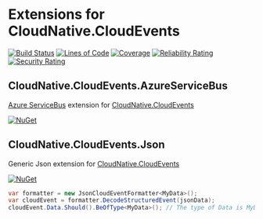 # Extensions for CloudNative.CloudEvents

[![Build Status](https://iron9light.visualstudio.com/github/_apis/build/status/iron9light.CloudNative.CloudEvents?branchName=master)](https://iron9light.visualstudio.com/github/_build/latest?definitionId=3&branchName=master)
[![Lines of Code](https://sonarcloud.io/api/project_badges/measure?project=iron9light_CloudNative.CloudEvents&metric=ncloc)](https://sonarcloud.io/dashboard?id=iron9light_CloudNative.CloudEvents)
[![Coverage](https://sonarcloud.io/api/project_badges/measure?project=iron9light_CloudNative.CloudEvents&metric=coverage)](https://sonarcloud.io/dashboard?id=iron9light_CloudNative.CloudEvents)
[![Reliability Rating](https://sonarcloud.io/api/project_badges/measure?project=iron9light_CloudNative.CloudEvents&metric=reliability_rating)](https://sonarcloud.io/dashboard?id=iron9light_CloudNative.CloudEvents)
[![Security Rating](https://sonarcloud.io/api/project_badges/measure?project=iron9light_CloudNative.CloudEvents&metric=security_rating)](https://sonarcloud.io/dashboard?id=iron9light_CloudNative.CloudEvents)

## CloudNative.CloudEvents.AzureServiceBus
[Azure ServiceBus](https://github.com/Azure/azure-sdk-for-net/tree/master/sdk/servicebus/Microsoft.Azure.ServiceBus) extension for [CloudNative.CloudEvents](https://github.com/cloudevents/spec)

[![NuGet](https://img.shields.io/nuget/v/CloudNative.CloudEvents.AzureServiceBus.svg)](https://www.nuget.org/packages/CloudNative.CloudEvents.AzureServiceBus/)

## CloudNative.CloudEvents.Json
Generic Json extension for [CloudNative.CloudEvents](https://github.com/cloudevents/spec)

[![NuGet](https://img.shields.io/nuget/v/CloudNative.CloudEvents.Json.svg)](https://www.nuget.org/packages/CloudNative.CloudEvents.Json/)

```csharp
var formatter = new JsonCloudEventFormatter<MyData>();
var cloudEvent = formatter.DecodeStructuredEvent(jsonData);
cloudEvent.Data.Should().BeOfType<MyData>(); // The type of Data is MyData type, but not JToken
```
